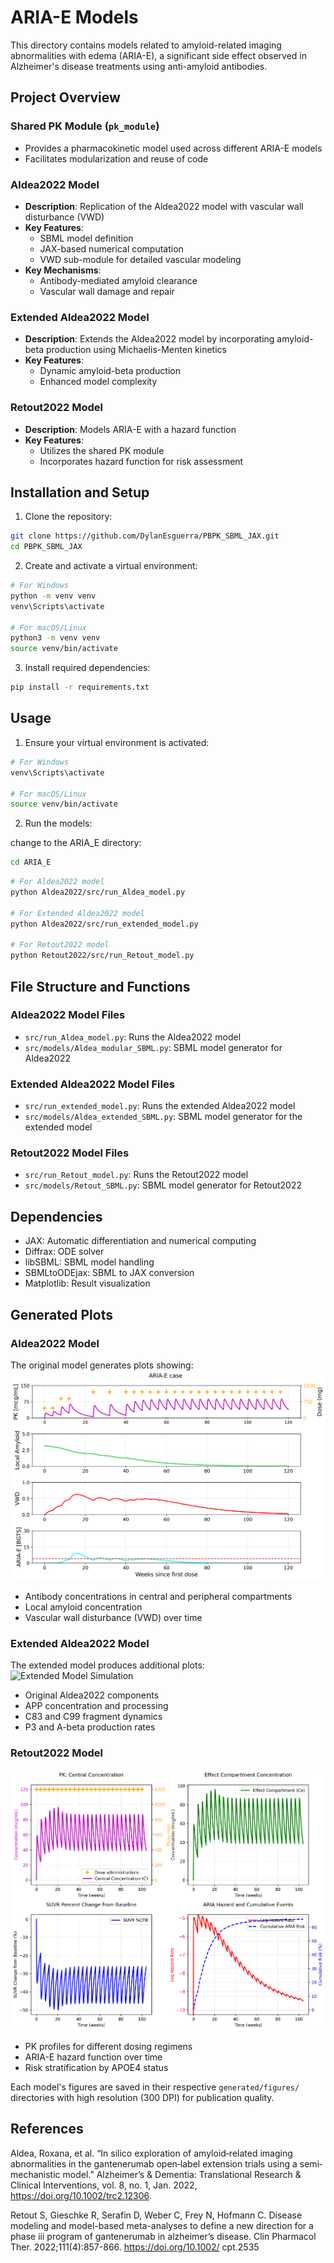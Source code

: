 # ARIA-E Models

This directory contains models related to amyloid-related imaging abnormalities with edema (ARIA-E), a significant side effect observed in Alzheimer's disease treatments using anti-amyloid antibodies.

## Project Overview

### Shared PK Module (`pk_module`)
- Provides a pharmacokinetic model used across different ARIA-E models
- Facilitates modularization and reuse of code

### Aldea2022 Model
- **Description**: Replication of the Aldea2022 model with vascular wall disturbance (VWD)
- **Key Features**:
  - SBML model definition
  - JAX-based numerical computation
  - VWD sub-module for detailed vascular modeling
- **Key Mechanisms**:
  - Antibody-mediated amyloid clearance
  - Vascular wall damage and repair 

### Extended Aldea2022 Model
- **Description**: Extends the Aldea2022 model by incorporating amyloid-beta production using Michaelis-Menten kinetics
- **Key Features**:
  - Dynamic amyloid-beta production
  - Enhanced model complexity

### Retout2022 Model
- **Description**: Models ARIA-E with a hazard function
- **Key Features**:
  - Utilizes the shared PK module
  - Incorporates hazard function for risk assessment

## Installation and Setup

1. Clone the repository:
```bash
git clone https://github.com/DylanEsguerra/PBPK_SBML_JAX.git
cd PBPK_SBML_JAX
```

2. Create and activate a virtual environment:
```bash
# For Windows
python -m venv venv
venv\Scripts\activate

# For macOS/Linux
python3 -m venv venv
source venv/bin/activate
```

3. Install required dependencies:
```bash
pip install -r requirements.txt
```

## Usage

1. Ensure your virtual environment is activated:
```bash
# For Windows
venv\Scripts\activate

# For macOS/Linux
source venv/bin/activate
```

2. Run the models:

change to the ARIA_E directory:

```bash
cd ARIA_E
```

```bash
# For Aldea2022 model
python Aldea2022/src/run_Aldea_model.py

# For Extended Aldea2022 model
python Aldea2022/src/run_extended_model.py

# For Retout2022 model
python Retout2022/src/run_Retout_model.py
```

## File Structure and Functions

### Aldea2022 Model Files
- `src/run_Aldea_model.py`: Runs the Aldea2022 model
- `src/models/Aldea_modular_SBML.py`: SBML model generator for Aldea2022

### Extended Aldea2022 Model Files
- `src/run_extended_model.py`: Runs the extended Aldea2022 model
- `src/models/Aldea_extended_SBML.py`: SBML model generator for the extended model

### Retout2022 Model Files
- `src/run_Retout_model.py`: Runs the Retout2022 model
- `src/models/Retout_SBML.py`: SBML model generator for Retout2022

## Dependencies
- JAX: Automatic differentiation and numerical computing
- Diffrax: ODE solver
- libSBML: SBML model handling
- SBMLtoODEjax: SBML to JAX conversion
- Matplotlib: Result visualization

## Generated Plots

### Aldea2022 Model
The original model generates plots showing:
![Aldea2022 Simulation](Aldea2022/generated/figures/aldea2022_simulation.png)
- Antibody concentrations in central and peripheral compartments
- Local amyloid concentration
- Vascular wall disturbance (VWD) over time

### Extended Aldea2022 Model
The extended model produces additional plots:
![Extended Model Simulation](Aldea2022/generated/figures/aldea_extended_model_simulation.png)
- Original Aldea2022 components
- APP concentration and processing
- C83 and C99 fragment dynamics
- P3 and A-beta production rates

### Retout2022 Model
![Retout Model Simulation](Retout2022/generated/figures/retout2022_simulation.png)
- PK profiles for different dosing regimens
- ARIA-E hazard function over time
- Risk stratification by APOE4 status

Each model's figures are saved in their respective `generated/figures/` directories with high resolution (300 DPI) for publication quality.

## References
Aldea, Roxana, et al. “In silico exploration of amyloid‐related imaging abnormalities in the gantenerumab open‐label extension trials using a semi‐mechanistic model.” Alzheimer’s &amp; Dementia: Translational Research &amp; Clinical Interventions, vol. 8, no. 1, Jan. 2022, https://doi.org/10.1002/trc2.12306.

Retout S, Gieschke R, Serafin D, Weber C, Frey N, Hofmann C. Disease modeling and model-based meta-analyses to define a new direction for a phase iii program of gantenerumab in alzheimer’s disease. Clin Pharmacol Ther. 2022;111(4):857-866. https://doi.org/10.1002/ cpt.2535